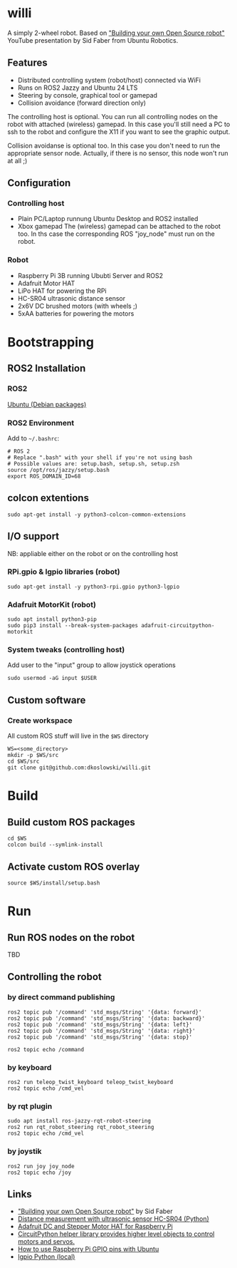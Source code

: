 # willi
A simply 2-wheel robot. Based on ["Building your own Open Source robot"](https://youtube.com/playlist?list=PL_2PosskAdC25idJVMLOhu-4VAn8OYkQ1) YouTube presentation by Sid Faber from Ubuntu Robotics.

## Features
- Distributed controlling system (robot/host) connected via WiFi 
- Runs on ROS2 Jazzy and Ubuntu 24 LTS
- Steering by console, graphical tool or gamepad
- Collision avoidance (forward direction only)

The controlling host is optional. You can run all controlling nodes on the robot with attached (wireless) gamepad. In this case you'll still need a PC to ssh to the robot and configure the X11 if you want to see the graphic output.

Collision avoidanse is optional too. In this case you don't need to run the appropriate sensor node. Actually, if there is no sensor, this node won't run at all ;)

## Configuration

### Controlling host
- Plain PC/Laptop runnung Ubuntu Desktop and ROS2 installed
- Xbox gamepad
The (wireless) gamepad can be attached to the robot too. In ths case the corresponding ROS "joy_node" must run on the robot.

### Robot
- Raspberry Pi 3B running Ububti Server and ROS2
- Adafruit Motor HAT
- LiPo HAT for powering the RPi
- HC-SR04 ultrasonic distance sensor 
- 2x6V DC brushed motors (with wheels ;)
- 5xAA batteries for powering the motors

# Bootstrapping
## ROS2 Installation
### ROS2
[Ubuntu (Debian packages)](https://docs.ros.org/en/jazzy/Installation/Ubuntu-Install-Debians.html)

### ROS2 Environment
Add to `~/.bashrc`:
```
# ROS 2
# Replace ".bash" with your shell if you're not using bash
# Possible values are: setup.bash, setup.sh, setup.zsh
source /opt/ros/jazzy/setup.bash
export ROS_DOMAIN_ID=68
```
## colcon extentions
```
sudo apt-get install -y python3-colcon-common-extensions
```

## I/O support
NB: appliable either on the robot or on the controlling host

### RPi.gpio & lgpio libraries (robot)
```
sudo apt-get install -y python3-rpi.gpio python3-lgpio
```

### Adafruit MotorKit (robot) 
```
sudo apt install python3-pip
sudo pip3 install --break-system-packages adafruit-circuitpython-motorkit
```

### System tweaks (controlling host)
Add user to the "input" group to allow joystick operations
```
sudo usermod -aG input $USER
```
## Custom software
### Create workspace
All custom ROS stuff will live in the `$WS` directory
```
WS=<some_directory>
mkdir -p $WS/src
cd $WS/src
git clone git@github.com:dkoslowski/willi.git
```
# Build
## Build custom ROS packages
```
cd $WS
colcon build --symlink-install
```
## Activate custom ROS overlay
```
source $WS/install/setup.bash
```

# Run
## Run ROS nodes on the robot
TBD

## Controlling the robot
### by direct command publishing
```
ros2 topic pub '/command' 'std_msgs/String' '{data: forward}'
ros2 topic pub '/command' 'std_msgs/String' '{data: backward}'
ros2 topic pub '/command' 'std_msgs/String' '{data: left}'
ros2 topic pub '/command' 'std_msgs/String' '{data: right}'
ros2 topic pub '/command' 'std_msgs/String' '{data: stop}'

ros2 topic echo /command
```
### by keyboard
```
ros2 run teleop_twist_keyboard teleop_twist_keyboard
ros2 topic echo /cmd_vel
```

### by rqt plugin
```
sudo apt install ros-jazzy-rqt-robot-steering
ros2 run rqt_robot_steering rqt_robot_steering
ros2 topic echo /cmd_vel
```

### by joystik
```
ros2 run joy joy_node
ros2 topic echo /joy
```

## Links
- ["Building your own Open Source robot"](https://youtube.com/playlist?list=PL_2PosskAdC25idJVMLOhu-4VAn8OYkQ1) by Sid Faber
- [Distance measurement with ultrasonic sensor HC-SR04 (Python)](https://wiki.ros.org/Drivers/Tutorials/DistanceMeasurementWithUltrasonicSensorHC-SR04Python)
- [Adafruit DC and Stepper Motor HAT for Raspberry Pi](https://learn.adafruit.com/adafruit-dc-and-stepper-motor-hat-for-raspberry-pi)
- [CircuitPython helper library provides higher level objects to control motors and servos.](https://pypi.org/project/adafruit-circuitpython-motor/)
- [How to use Raspberry Pi GPIO pins with Ubuntu](https://ubuntu.com/tutorials/gpio-on-raspberry-pi)
- [lgpio Python (local)](https://abyz.me.uk/lg/py_lgpio.html)
